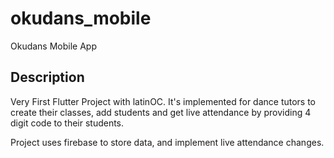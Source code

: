 # okudans_mobile

  Okudans Mobile App

## Description

  Very First Flutter Project with latinOC. It's implemented for dance tutors to create their classes, add students and get live attendance by providing 4 digit code   to their students. 

  Project uses firebase to store data, and implement live attendance changes. 
